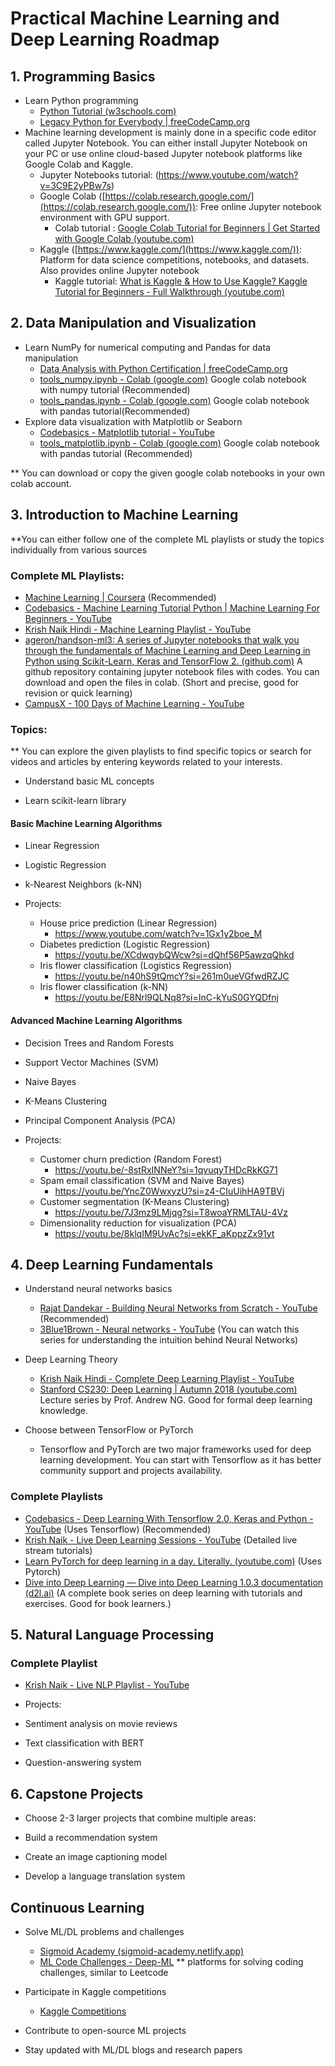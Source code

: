 # Practical Machine Learning and Deep Learning Roadmap

  

## 1. Programming Basics

- Learn Python programming
	- [Python Tutorial (w3schools.com)](https://www.w3schools.com/python/)
	- [Legacy Python for Everybody | freeCodeCamp.org](https://www.freecodecamp.org/learn/python-for-everybody/)
- Machine learning development is mainly done in a specific code editor called Jupyter Notebook. You can either install Jupyter Notebook on your PC or use online cloud-based Jupyter notebook platforms like Google Colab and Kaggle. 
	- Jupyter Notebooks tutorial: (https://www.youtube.com/watch?v=3C9E2yPBw7s)
	-   Google Colab ([https://colab.research.google.com/](https://colab.research.google.com/)): Free online Jupyter notebook environment with GPU support. 
		- Colab tutorial : [Google Colab Tutorial for Beginners | Get Started with Google Colab (youtube.com)](https://www.youtube.com/watch?v=RLYoEyIHL6A)
	-   Kaggle ([https://www.kaggle.com/](https://www.kaggle.com/)): Platform for data science competitions, notebooks, and datasets. Also provides online Jupyter notebook
		- Kaggle tutorial: [What is Kaggle & How to Use Kaggle? Kaggle Tutorial for Beginners - Full Walkthrough (youtube.com)](https://www.youtube.com/watch?v=1FYEtnQ7250)
	

## 2. Data Manipulation and Visualization

- Learn NumPy for numerical computing and Pandas for data manipulation
	- [Data Analysis with Python Certification | freeCodeCamp.org](https://www.freecodecamp.org/learn/data-analysis-with-python/)
	- [tools_numpy.ipynb - Colab (google.com)](https://colab.research.google.com/github/ageron/handson-ml3/blob/main/tools_numpy.ipynb) Google colab notebook with numpy tutorial (Recommended)
	- [tools_pandas.ipynb - Colab (google.com)](https://colab.research.google.com/github/ageron/handson-ml3/blob/main/tools_pandas.ipynb) Google colab notebook with pandas tutorial(Recommended)
- Explore data visualization with Matplotlib or Seaborn
	- [Codebasics - Matplotlib tutorial - YouTube](https://www.youtube.com/playlist?list=PLeo1K3hjS3uu4Lr8_kro2AqaO6CFYgKOl)
	- [tools_matplotlib.ipynb - Colab (google.com)](https://colab.research.google.com/github/ageron/handson-ml3/blob/main/tools_matplotlib.ipynb)  Google colab notebook with pandas tutorial (Recommended)
	
** You can download or copy the given google colab notebooks in your own colab account. 
  

## 3. Introduction to Machine Learning
**You can either follow one of the complete ML playlists or study the topics individually from various sources
### Complete ML Playlists:
- [Machine Learning | Coursera](https://www.coursera.org/specializations/machine-learning-introduction#courses) (Recommended)
- [Codebasics - Machine Learning Tutorial Python | Machine Learning For Beginners - YouTube](https://www.youtube.com/playlist?list=PLeo1K3hjS3uvCeTYTeyfe0-rN5r8zn9rw)
- [Krish Naik Hindi - Machine Learning Playlist - YouTube](https://www.youtube.com/playlist?list=PLTDARY42LDV7WGmlzZtY-w9pemyPrKNUZ)
- [ageron/handson-ml3: A series of Jupyter notebooks that walk you through the fundamentals of Machine Learning and Deep Learning in Python using Scikit-Learn, Keras and TensorFlow 2. (github.com)](https://github.com/ageron/handson-ml3/tree/main?tab=readme-ov-file) A github repository containing jupyter notebook files with codes. You can download and open the files in colab. (Short and precise, good for revision or quick learning)
- [CampusX - 100 Days of Machine Learning - YouTube](https://www.youtube.com/playlist?list=PLKnIA16_Rmvbr7zKYQuBfsVkjoLcJgxHH)
### Topics:
** You can explore the given playlists to find specific topics or search for videos and articles by entering keywords related to your interests.
- Understand basic ML concepts

- Learn scikit-learn library

#### Basic Machine Learning Algorithms

- Linear Regression

- Logistic Regression

- k-Nearest Neighbors (k-NN)

- Projects:

	- House price prediction (Linear Regression)
		- https://www.youtube.com/watch?v=1Gx1y2boe_M
	- Diabetes prediction (Logistic Regression)
		- https://youtu.be/XCdwqybQWcw?si=dQhf56P5awzqQhkd
	- Iris flower classification (Logistics Regression)
		- https://youtu.be/n40hS9tQmcY?si=261m0ueVGfwdRZJC
	- Iris flower classification (k-NN)
		- https://youtu.be/E8Nrl9QLNq8?si=InC-kYuS0GYQDfnj

  
#### Advanced Machine Learning Algorithms

- Decision Trees and Random Forests

- Support Vector Machines (SVM)

- Naive Bayes

- K-Means Clustering

- Principal Component Analysis (PCA)

- Projects:

	- Customer churn prediction (Random Forest)
		- https://youtu.be/-8stRxINNeY?si=1qvuqyTHDcRkKG71
	- Spam email classification (SVM and Naive Bayes)
		- https://youtu.be/YncZ0WwxyzU?si=z4-CIuUihHA9TBVj
	- Customer segmentation (K-Means Clustering)
		- https://youtu.be/7J3mz9LMjqg?si=T8woaYRMLTAU-4Vz
	- Dimensionality reduction for visualization (PCA)
		- https://youtu.be/8klqIM9UvAc?si=ekKF_aKppzZx91yt

  

## 4. Deep Learning Fundamentals

- Understand neural networks basics
	- [Rajat Dandekar - Building Neural Networks from Scratch - YouTube](https://www.youtube.com/playlist?list=PLPTV0NXA_ZSj6tNyn_UadmUeU3Q3oR-hu) (Recommended)
	- [3Blue1Brown - Neural networks - YouTube](https://www.youtube.com/playlist?list=PLZHQObOWTQDNU6R1_67000Dx_ZCJB-3pi) (You can watch this series for understanding the intuition behind Neural Networks)

- Deep Learning Theory
	- [Krish Naik Hindi - Complete Deep Learning Playlist - YouTube](https://www.youtube.com/playlist?list=PLTDARY42LDV4Ic6ZPHIh_CdlPwkKDJmpk)
	- [Stanford CS230: Deep Learning | Autumn 2018 (youtube.com)](https://www.youtube.com/playlist?list=PLoROMvodv4rOABXSygHTsbvUz4G_YQhOb) Lecture series by Prof. Andrew NG. Good for formal deep learning knowledge.
- Choose between TensorFlow or PyTorch
	- Tensorflow and PyTorch are two major frameworks used for deep learning development. You can start with Tensorflow as it has better community support and projects availability. 
### Complete Playlists
- [Codebasics - Deep Learning With Tensorflow 2.0, Keras and Python - YouTube](https://www.youtube.com/playlist?list=PLeo1K3hjS3uu7CxAacxVndI4bE_o3BDtO) (Uses Tensorflow) (Recommended)
- [Krish Naik - Live Deep Learning Sessions - YouTube](https://www.youtube.com/playlist?list=PLZoTAELRMXVPiyueAqA_eQnsycC_DSBns) (Detailed live stream tutorials)
- [Learn PyTorch for deep learning in a day. Literally. (youtube.com)](https://www.youtube.com/watch?v=Z_ikDlimN6A) (Uses Pytorch)
- [Dive into Deep Learning — Dive into Deep Learning 1.0.3 documentation (d2l.ai)](https://d2l.ai/index.html) (A complete book series on deep learning with tutorials and exercises. Good for book learners.) 

## 5. Natural Language Processing
### Complete Playlist
- [Krish Naik - Live NLP Playlist - YouTube](https://www.youtube.com/playlist?list=PLZoTAELRMXVNNrHSKv36Lr3_156yCo6Nn)

- Projects:

- Sentiment analysis on movie reviews

- Text classification with BERT

- Question-answering system


## 6. Capstone Projects

- Choose 2-3 larger projects that combine multiple areas:

- Build a recommendation system

- Create an image captioning model

- Develop a language translation system


## Continuous Learning
- Solve ML/DL problems and challenges 
	- [Sigmoid Academy (sigmoid-academy.netlify.app)](https://sigmoid-academy.netlify.app/)
	- [ML Code Challenges - Deep-ML](https://www.deep-ml.com/)
	 ** platforms for solving coding challenges, similar to Leetcode

- Participate in Kaggle competitions
	- [Kaggle Competitions](https://www.kaggle.com/competitions)

- Contribute to open-source ML projects

- Stay updated with ML/DL blogs and research papers
